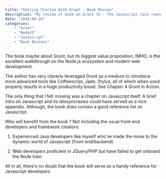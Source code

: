 ```yaml
---
title: "Getting Started With Grunt - Book Review"
description: "My review of book on Grunt JS - The Javascript task runner"
date: "2014-04-24"
categories:
    - "Grunt"
    - "NodeJS"
    - "Javascript"
    - "Book Reviews"
---
```

The book maybe about Grunt, but its biggest value proposition, IMHO, is the
excellent walkthrough on the Node.js ecosystem and modern web development.

The author has very cleverly leveraged Grunt as a medium to introduce more
advanced tools like Coffeescript, Jade, Stylus, all of which when used
properly results in a huge productivity boost. See Chapter 4 Grunt in Action.

The only thing that I felt missing was a chapter on Javascript itself.
A brief intro on Javascript and its idiosyncrasies could have served as a nice
appendix. Although, the book does contain a good reference list on Javascript.

Who will benefit from the book ? Not including the usual front-end developers
and framework creators:

1. Experienced Java developers like myself who've made the move to the dynamic
world of Javascript (front-end/backend)

2. Web developers proficient in JQuery/PHP but have failed to get onboard the
Node train

All in all, there's no doubt that the book will serve as a handy reference for
Javascript developers
